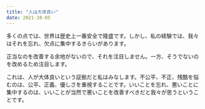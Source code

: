 ```yaml
---
title: "人は大体良い"
date: 2021-10-05
---
```


多くの点では、世界は歴史上一番安全で隆盛です。しかし、私の経験では、我々はそれを忘れ、欠点に集中するきらいがあります。

正当なのを改善する余地がないので、それを注目しません。一方、そうでないのを改めるため注目します。

これは、人が大体良いという証拠だと私はみなします。不公平、不正、残酷を悩むのは、公平、正義、優しさを重視することです。いいことを忘れ、悪いことに集中するのは、いいことが当然で悪いことを改善すべきだと我々が思うということです。
